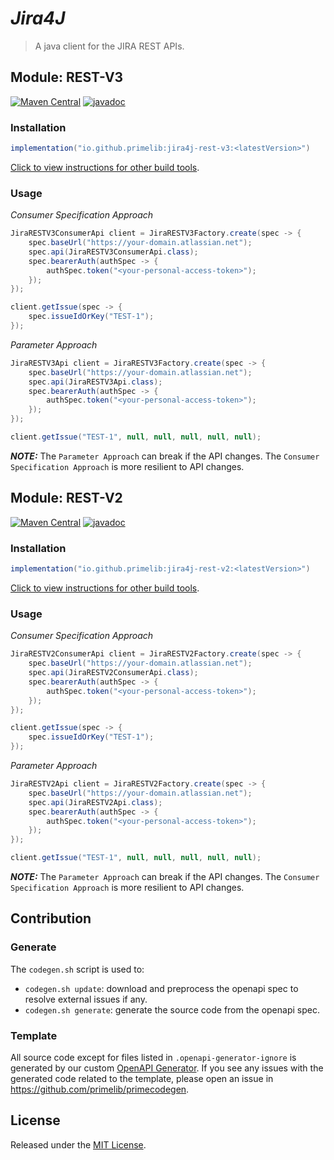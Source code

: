 # *Jira4J*

> A java client for the JIRA REST APIs.

## Module: REST-V3

[![Maven Central](https://img.shields.io/maven-central/v/io.github.primelib/jira4j-rest-v3)](https://central.sonatype.com/artifact/io.github.primelib/jira4j-rest-v3)
[![javadoc](https://javadoc.io/badge2/io.github.primelib/jira4j-rest-v3/javadoc.svg)](https://javadoc.io/doc/io.github.primelib/jira4j-rest-v3)

### Installation

```gradle
implementation("io.github.primelib:jira4j-rest-v3:<latestVersion>")
```

[Click to view instructions for other build tools](https://central.sonatype.com/artifact/io.github.primelib/jira4j-rest-v3).

### Usage

*Consumer Specification Approach*

```java
JiraRESTV3ConsumerApi client = JiraRESTV3Factory.create(spec -> {
    spec.baseUrl("https://your-domain.atlassian.net");
    spec.api(JiraRESTV3ConsumerApi.class);
    spec.bearerAuth(authSpec -> {
        authSpec.token("<your-personal-access-token>");
    });
});

client.getIssue(spec -> {
    spec.issueIdOrKey("TEST-1");
});
```

*Parameter Approach*

```java
JiraRESTV3Api client = JiraRESTV3Factory.create(spec -> {
    spec.baseUrl("https://your-domain.atlassian.net");
    spec.api(JiraRESTV3Api.class);
    spec.bearerAuth(authSpec -> {
        authSpec.token("<your-personal-access-token>");
    });
});

client.getIssue("TEST-1", null, null, null, null, null);
```

**_NOTE:_** The `Parameter Approach` can break if the API changes. The `Consumer Specification Approach` is more resilient to API changes.

## Module: REST-V2

[![Maven Central](https://img.shields.io/maven-central/v/io.github.primelib/jira4j-rest-v2)](https://central.sonatype.com/artifact/io.github.primelib/jira4j-rest-v2)
[![javadoc](https://javadoc.io/badge2/io.github.primelib/jira4j-rest-v2/javadoc.svg)](https://javadoc.io/doc/io.github.primelib/jira4j-rest-v2)

### Installation

```gradle
implementation("io.github.primelib:jira4j-rest-v2:<latestVersion>")
```

[Click to view instructions for other build tools](https://central.sonatype.com/artifact/io.github.primelib/jira4j-rest-v2).

### Usage

*Consumer Specification Approach*

```java
JiraRESTV2ConsumerApi client = JiraRESTV2Factory.create(spec -> {
    spec.baseUrl("https://your-domain.atlassian.net");
    spec.api(JiraRESTV2ConsumerApi.class);
    spec.bearerAuth(authSpec -> {
        authSpec.token("<your-personal-access-token>");
    });
});

client.getIssue(spec -> {
    spec.issueIdOrKey("TEST-1");
});
```

*Parameter Approach*

```java
JiraRESTV2Api client = JiraRESTV2Factory.create(spec -> {
    spec.baseUrl("https://your-domain.atlassian.net");
    spec.api(JiraRESTV2Api.class);
    spec.bearerAuth(authSpec -> {
        authSpec.token("<your-personal-access-token>");
    });
});

client.getIssue("TEST-1", null, null, null, null, null);
```

**_NOTE:_** The `Parameter Approach` can break if the API changes. The `Consumer Specification Approach` is more resilient to API changes.

## Contribution

### Generate

The `codegen.sh` script is used to:

- `codegen.sh update`: download and preprocess the openapi spec to resolve external issues if any.
- `codegen.sh generate`: generate the source code from the openapi spec.

### Template

All source code except for files listed in `.openapi-generator-ignore` is generated by our custom [OpenAPI Generator](https://github.com/primelib/primecodegen).
If you see any issues with the generated code related to the template, please open an issue in https://github.com/primelib/primecodegen.

## License

Released under the [MIT License](./LICENSE).

